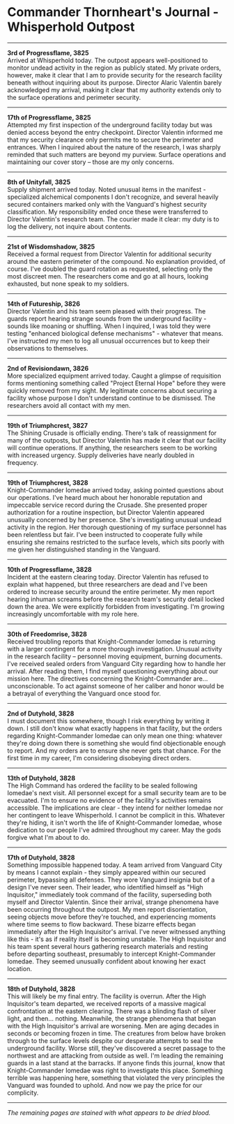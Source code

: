 # Commander Thornheart's Journal - Whisperhold Outpost

---

**3rd of Progressflame, 3825**  
Arrived at Whisperhold today. The outpost appears well-positioned to monitor undead activity in the region as publicly stated. My private orders, however, make it clear that I am to provide security for the research facility beneath without inquiring about its purpose. Director Alaric Valentin barely acknowledged my arrival, making it clear that my authority extends only to the surface operations and perimeter security.

---

**17th of Progressflame, 3825**  
Attempted my first inspection of the underground facility today but was denied access beyond the entry checkpoint. Director Valentin informed me that my security clearance only permits me to secure the perimeter and entrances. When I inquired about the nature of the research, I was sharply reminded that such matters are beyond my purview. Surface operations and maintaining our cover story – those are my only concerns.

---

**8th of Unityfall, 3825**  
Supply shipment arrived today. Noted unusual items in the manifest - specialized alchemical components I don't recognize, and several heavily secured containers marked only with the Vanguard's highest security classification. My responsibility ended once these were transferred to Director Valentin's research team. The courier made it clear: my duty is to log the delivery, not inquire about contents.

---

**21st of Wisdomshadow, 3825**  
Received a formal request from Director Valentin for additional security around the eastern perimeter of the compound. No explanation provided, of course. I've doubled the guard rotation as requested, selecting only the most discreet men. The researchers come and go at all hours, looking exhausted, but none speak to my soldiers.

---

**14th of Futureship, 3826**  
Director Valentin and his team seem pleased with their progress. The guards report hearing strange sounds from the underground facility - sounds like moaning or shuffling. When I inquired, I was told they were testing "enhanced biological defense mechanisms" - whatever that means. I've instructed my men to log all unusual occurrences but to keep their observations to themselves.

---

**2nd of Revisiondawn, 3826**  
More specialized equipment arrived today. Caught a glimpse of requisition forms mentioning something called "Project Eternal Hope" before they were quickly removed from my sight. My legitimate concerns about securing a facility whose purpose I don't understand continue to be dismissed. The researchers avoid all contact with my men.

---

**19th of Triumphcrest, 3827**  
The Shining Crusade is officially ending. There's talk of reassignment for many of the outposts, but Director Valentin has made it clear that our facility will continue operations. If anything, the researchers seem to be working with increased urgency. Supply deliveries have nearly doubled in frequency.

---

**19th of Triumphcrest, 3828**  
Knight-Commander Iomedae arrived today, asking pointed questions about our operations. I've heard much about her honorable reputation and impeccable service record during the Crusade. She presented proper authorization for a routine inspection, but Director Valentin appeared unusually concerned by her presence. She's investigating unusual undead activity in the region. Her thorough questioning of my surface personnel has been relentless but fair. I've been instructed to cooperate fully while ensuring she remains restricted to the surface levels, which sits poorly with me given her distinguished standing in the Vanguard.

---

**10th of Progressflame, 3828**  
Incident at the eastern clearing today. Director Valentin has refused to explain what happened, but three researchers are dead and I've been ordered to increase security around the entire perimeter. My men report hearing inhuman screams before the research team's security detail locked down the area. We were explicitly forbidden from investigating. I'm growing increasingly uncomfortable with my role here.

---

**30th of Freedomrise, 3828**  
Received troubling reports that Knight-Commander Iomedae is returning with a larger contingent for a more thorough investigation. Unusual activity in the research facility – personnel moving equipment, burning documents. I've received sealed orders from Vanguard City regarding how to handle her arrival. After reading them, I find myself questioning everything about our mission here. The directives concerning the Knight-Commander are... unconscionable. To act against someone of her caliber and honor would be a betrayal of everything the Vanguard once stood for.

---

**2nd of Dutyhold, 3828**  
I must document this somewhere, though I risk everything by writing it down. I still don't know what exactly happens in that facility, but the orders regarding Knight-Commander Iomedae can only mean one thing: whatever they're doing down there is something she would find objectionable enough to report. And my orders are to ensure she never gets that chance. For the first time in my career, I'm considering disobeying direct orders.

---

**13th of Dutyhold, 3828**  
The High Command has ordered the facility to be sealed following Iomedae's next visit. All personnel except for a small security team are to be evacuated. I'm to ensure no evidence of the facility's activities remains accessible. The implications are clear - they intend for neither Iomedae nor her contingent to leave Whisperhold. I cannot be complicit in this. Whatever they're hiding, it isn't worth the life of Knight-Commander Iomedae, whose dedication to our people I've admired throughout my career. May the gods forgive what I'm about to do.

---

**17th of Dutyhold, 3828**  
Something impossible happened today. A team arrived from Vanguard City by means I cannot explain - they simply appeared within our secured perimeter, bypassing all defenses. They wore Vanguard insignia but of a design I've never seen. Their leader, who identified himself as "High Inquisitor," immediately took command of the facility, superseding both myself and Director Valentin. Since their arrival, strange phenomena have been occurring throughout the outpost. My men report disorientation, seeing objects move before they're touched, and experiencing moments where time seems to flow backward. These bizarre effects began immediately after the High Inquisitor's arrival. I've never witnessed anything like this - it's as if reality itself is becoming unstable. The High Inquisitor and his team spent several hours gathering research materials and resting before departing southeast, presumably to intercept Knight-Commander Iomedae. They seemed unusually confident about knowing her exact location.

---

**18th of Dutyhold, 3828**  
This will likely be my final entry. The facility is overrun. After the High Inquisitor's team departed, we received reports of a massive magical confrontation at the eastern clearing. There was a blinding flash of silver light, and then... nothing. Meanwhile, the strange phenomena that began with the High Inquisitor's arrival are worsening. Men are aging decades in seconds or becoming frozen in time. The creatures from below have broken through to the surface levels despite our desperate attempts to seal the underground facility. Worse still, they've discovered a secret passage to the northwest and are attacking from outside as well. I'm leading the remaining guards in a last stand at the barracks. If anyone finds this journal, know that Knight-Commander Iomedae was right to investigate this place. Something terrible was happening here, something that violated the very principles the Vanguard was founded to uphold. And now we pay the price for our complicity.

---

*The remaining pages are stained with what appears to be dried blood.*